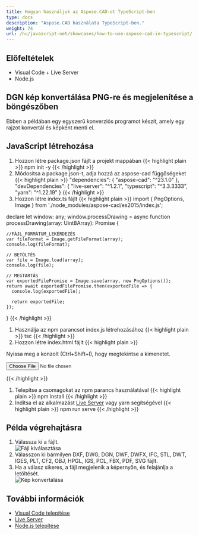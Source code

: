 ```yaml
---
title: Hogyan használjuk az Aspose.CAD-ot TypeScript-ben
type: docs
description: "Aspose.CAD használata TypeScript-ben."
weight: 74
url: /hu/javascript-net/showcases/how-to-use-aspose-cad-in-typescript/
---
```


## Előfeltételek
- Visual Code + Live Server
- Node.js

## DGN kép konvertálása PNG-re és megjelenítése a böngészőben

Ebben a példában egy egyszerű konverziós programot készít, amely egy rajzot konvertál és képként menti el.

## JavaScript létrehozása

1. Hozzon létre package.json fájlt a projekt mappában
{{< highlight plain >}}
npm init -y
{{< /highlight >}}
1. Módosítsa a package.json-t, adja hozzá az aspose-cad függőségeket
{{< highlight plain >}}
"dependencies": {
    "aspose-cad": "^23.1.0"
  },
 "devDependencies": {
    "live-server": "^1.2.1",
    "typescript": "^3.3.3333",
    "yarn": "^1.22.19"
  }
{{< /highlight >}}
1. Hozzon létre index.ts fájlt
{{< highlight plain >}}
import { PngOptions, Image } from './node_modules/aspose-cad/es2015/index.js';

declare let window: any;
window.processDrawing = async function processDrawing(array: Uint8Array): Promise<any> {

    //FÁJL_FORMÁTUM_LEKÉRDEZÉS
    var fileFormat = Image.getFileFormat(array);
    console.log(fileFormat);
    
    // BETÖLTÉS
    var file = Image.load(array);
    console.log(file);
    
    // MEGTARTÁS
    var exportedFilePromise = Image.save(array, new PngOptions());
    return await exportedFilePromise.then(exportedFile => {
      console.log(exportedFile);
      
      return exportedFile;
    });
}
{{< /highlight >}}
1. Használja az npm parancsot index.js létrehozásához
{{< highlight plain >}}
tsc
{{< /highlight >}}
1. Hozzon létre index.html fájlt
{{< highlight plain >}}
<!DOCTYPE html>
Nyissa meg a konzolt (Ctrl+Shift+I), hogy megtekintse a kimenetet.

<script src="./node_modules/aspose-cad/dotnet.js"></script>
<script type="module" src="./node_modules/aspose-cad/es2015/index-js.js"></script>

<body>
	<input id="file" type="file">
	<img id="image" />
</body>

<script>
window.onload = async function () {
	document.querySelector('input').addEventListener('change', function() {
      var reader = new FileReader();
      reader.onload = function() {
      
          var arrayBuffer = this.result;
          var array = new Uint8Array(arrayBuffer);
          
		  //FÁJL_FORMÁTUM_LEKÉRDEZÉS
		  fileFormat = Aspose.CAD.Image.getFileFormat(array);
          console.log(fileFormat);
		  
		  // BETÖLTÉS
		  file = Aspose.CAD.Image.load(array);
          console.log(file);
		  
		  // MEGTARTÁS
		  exportedFilePromise = Aspose.CAD.Image.save(array, new Aspose.CAD.PngOptions());
		  exportedFilePromise.then(exportedFile => {
			console.log(exportedFile);
			
			var urlCreator = window.URL || window.webkitURL;
			var blob = new Blob([exportedFile], { type: 'application/octet-stream' });
            var imageUrl = urlCreator.createObjectURL(blob);
            document.querySelector("#image").src = imageUrl;
		  });
      }
	  
      reader.readAsArrayBuffer(this.files[0]);
    }, 
	false);
};
</script>
{{< /highlight >}}

1. Telepítse a csomagokat az npm parancs használatával
{{< highlight plain >}}
npm install
{{< /highlight >}}
1. Indítsa el az alkalmazást [Live Server](https://marketplace.visualstudio.com/items?itemName=ritwickdey.LiveServer/) vagy yarn segítségével
{{< highlight plain >}}
npm run serve
{{< /highlight >}}

## Példa végrehajtásra

1. Válassza ki a fájlt.<br>
![Fájl kiválasztása](/_assets/javascript-net/typescript/choose-file.png)<br>
1. Válasszon ki bármilyen DXF, DWG, DGN, DWF, DWFX, IFC, STL, DWT, IGES, PLT, CF2, OBJ, HPGL, IGS, PCL, FBX, PDF, SVG fájlt.
1. Ha a válasz sikeres, a fájl megjelenik a képernyőn, és felajánlja a letöltését.<br>
![Kép konvertálása](/_assets/javascript-net/typescript/convert-image.png)<br>
## További információk

- [Visual Code telepítése](https://code.visualstudio.com/)
- [Live Server](https://marketplace.visualstudio.com/items?itemName=ritwickdey.LiveServer/)
- [Node.js telepítése](https://nodejs.org/en/)
